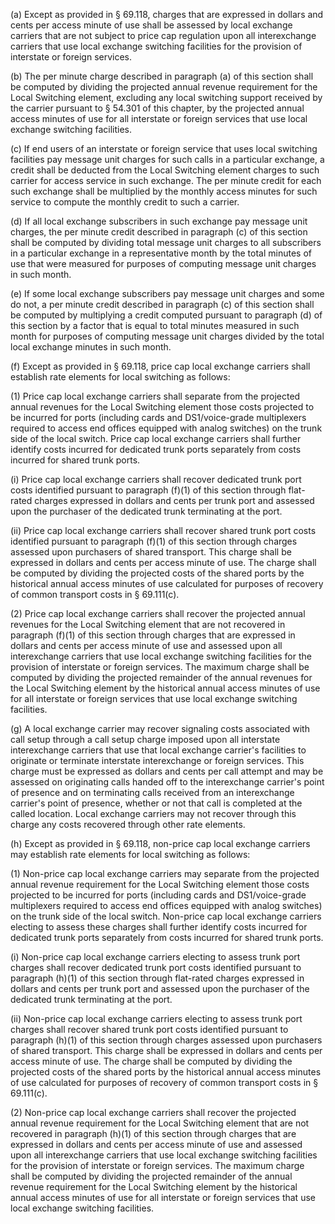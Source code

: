 (a) Except as provided in § 69.118, charges that are expressed in dollars and cents per access minute of use shall be assessed by local exchange carriers that are not subject to price cap regulation upon all interexchange carriers that use local exchange switching facilities for the provision of interstate or foreign services.

(b) The per minute charge described in paragraph (a) of this section shall be computed by dividing the projected annual revenue requirement for the Local Switching element, excluding any local switching support received by the carrier pursuant to § 54.301 of this chapter, by the projected annual access minutes of use for all interstate or foreign services that use local exchange switching facilities.

(c) If end users of an interstate or foreign service that uses local switching facilities pay message unit charges for such calls in a particular exchange, a credit shall be deducted from the Local Switching element charges to such carrier for access service in such exchange. The per minute credit for each such exchange shall be multiplied by the monthly access minutes for such service to compute the monthly credit to such a carrier.

(d) If all local exchange subscribers in such exchange pay message unit charges, the per minute credit described in paragraph (c) of this section shall be computed by dividing total message unit charges to all subscribers in a particular exchange in a representative month by the total minutes of use that were measured for purposes of computing message unit charges in such month.

(e) If some local exchange subscribers pay message unit charges and some do not, a per minute credit described in paragraph (c) of this section shall be computed by multiplying a credit computed pursuant to paragraph (d) of this section by a factor that is equal to total minutes measured in such month for purposes of computing message unit charges divided by the total local exchange minutes in such month.

(f) Except as provided in § 69.118, price cap local exchange carriers shall establish rate elements for local switching as follows:

(1) Price cap local exchange carriers shall separate from the projected annual revenues for the Local Switching element those costs projected to be incurred for ports (including cards and DS1/voice-grade multiplexers required to access end offices equipped with analog switches) on the trunk side of the local switch. Price cap local exchange carriers shall further identify costs incurred for dedicated trunk ports separately from costs incurred for shared trunk ports.

(i) Price cap local exchange carriers shall recover dedicated trunk port costs identified pursuant to paragraph (f)(1) of this section through flat-rated charges expressed in dollars and cents per trunk port and assessed upon the purchaser of the dedicated trunk terminating at the port.
                                    

(ii) Price cap local exchange carriers shall recover shared trunk port costs identified pursuant to paragraph (f)(1) of this section through charges assessed upon purchasers of shared transport. This charge shall be expressed in dollars and cents per access minute of use. The charge shall be computed by dividing the projected costs of the shared ports by the historical annual access minutes of use calculated for purposes of recovery of common transport costs in § 69.111(c).

(2) Price cap local exchange carriers shall recover the projected annual revenues for the Local Switching element that are not recovered in paragraph (f)(1) of this section through charges that are expressed in dollars and cents per access minute of use and assessed upon all interexchange carriers that use local exchange switching facilities for the provision of interstate or foreign services. The maximum charge shall be computed by dividing the projected remainder of the annual revenues for the Local Switching element by the historical annual access minutes of use for all interstate or foreign services that use local exchange switching facilities.

(g) A local exchange carrier may recover signaling costs associated with call setup through a call setup charge imposed upon all interstate interexchange carriers that use that local exchange carrier's facilities to originate or terminate interstate interexchange or foreign services. This charge must be expressed as dollars and cents per call attempt and may be assessed on originating calls handed off to the interexchange carrier's point of presence and on terminating calls received from an interexchange carrier's point of presence, whether or not that call is completed at the called location. Local exchange carriers may not recover through this charge any costs recovered through other rate elements.

(h) Except as provided in § 69.118, non-price cap local exchange carriers may establish rate elements for local switching as follows:

(1) Non-price cap local exchange carriers may separate from the projected annual revenue requirement for the Local Switching element those costs projected to be incurred for ports (including cards and DS1/voice-grade multiplexers required to access end offices equipped with analog switches) on the trunk side of the local switch. Non-price cap local exchange carriers electing to assess these charges shall further identify costs incurred for dedicated trunk ports separately from costs incurred for shared trunk ports.

(i) Non-price cap local exchange carriers electing to assess trunk port charges shall recover dedicated trunk port costs identified pursuant to paragraph (h)(1) of this section through flat-rated charges expressed in dollars and cents per trunk port and assessed upon the purchaser of the dedicated trunk terminating at the port.

(ii) Non-price cap local exchange carriers electing to assess trunk port charges shall recover shared trunk port costs identified pursuant to paragraph (h)(1) of this section through charges assessed upon purchasers of shared transport. This charge shall be expressed in dollars and cents per access minute of use. The charge shall be computed by dividing the projected costs of the shared ports by the historical annual access minutes of use calculated for purposes of recovery of common transport costs in § 69.111(c).

(2) Non-price cap local exchange carriers shall recover the projected annual revenue requirement for the Local Switching element that are not recovered in paragraph (h)(1) of this section through charges that are expressed in dollars and cents per access minute of use and assessed upon all interexchange carriers that use local exchange switching facilities for the provision of interstate or foreign services. The maximum charge shall be computed by dividing the projected remainder of the annual revenue requirement for the Local Switching element by the historical annual access minutes of use for all interstate or foreign services that use local exchange switching facilities.

